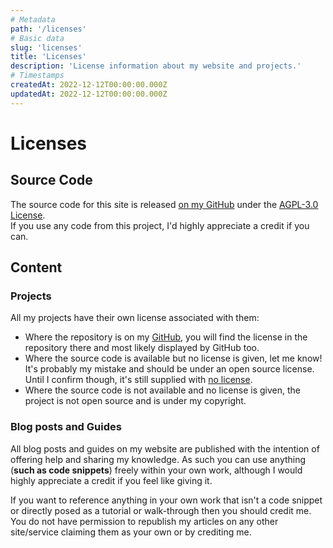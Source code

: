 ```yaml
---
# Metadata
path: '/licenses'
# Basic data
slug: 'licenses'
title: 'Licenses'
description: 'License information about my website and projects.'
# Timestamps
createdAt: 2022-12-12T00:00:00.000Z
updatedAt: 2022-12-12T00:00:00.000Z
---
```


# Licenses

## Source Code
The source code for this site is released [on my GitHub](https://github.com/ben-ryder/benryder.me) under the [AGPL-3.0 License](https://github.com/ben-ryder/benryder.me/blob/main/LICENSE.txt).  
If you use any code from this project, I'd highly appreciate a credit if you can.

## Content

### Projects
All my projects have their own license associated with them:
- Where the repository is on my [GitHub](https://github.com/ben-ryder), you will find the license in the repository there and most likely displayed by GitHub too.
- Where the source code is available but no license is given, let me know! It's probably my mistake and should be under an open source license. Until I confirm though, it's still supplied with [no license](https://choosealicense.com/no-permission/).
- Where the source code is not available and no license is given, the project is not open source and is under my copyright.

### Blog posts and Guides
All blog posts and guides on my website are published with the intention of offering help and sharing my knowledge. As such you can use anything (**such as code snippets**) freely within your own work, although I would highly appreciate a credit if you feel like giving it.

If you want to reference anything in your own work that isn't a code snippet or directly posed as a tutorial or walk-through then you should credit me.
You do not have permission to republish my articles on any other site/service claiming them as your own or by crediting me.
